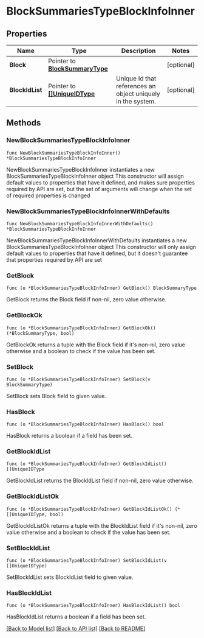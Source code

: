 # BlockSummariesTypeBlockInfoInner

## Properties

Name | Type | Description | Notes
------------ | ------------- | ------------- | -------------
**Block** | Pointer to [**BlockSummaryType**](BlockSummaryType.md) |  | [optional] 
**BlockIdList** | Pointer to [**[]UniqueIDType**](UniqueIDType.md) | Unique Id that references an object uniquely in the system. | [optional] 

## Methods

### NewBlockSummariesTypeBlockInfoInner

`func NewBlockSummariesTypeBlockInfoInner() *BlockSummariesTypeBlockInfoInner`

NewBlockSummariesTypeBlockInfoInner instantiates a new BlockSummariesTypeBlockInfoInner object
This constructor will assign default values to properties that have it defined,
and makes sure properties required by API are set, but the set of arguments
will change when the set of required properties is changed

### NewBlockSummariesTypeBlockInfoInnerWithDefaults

`func NewBlockSummariesTypeBlockInfoInnerWithDefaults() *BlockSummariesTypeBlockInfoInner`

NewBlockSummariesTypeBlockInfoInnerWithDefaults instantiates a new BlockSummariesTypeBlockInfoInner object
This constructor will only assign default values to properties that have it defined,
but it doesn't guarantee that properties required by API are set

### GetBlock

`func (o *BlockSummariesTypeBlockInfoInner) GetBlock() BlockSummaryType`

GetBlock returns the Block field if non-nil, zero value otherwise.

### GetBlockOk

`func (o *BlockSummariesTypeBlockInfoInner) GetBlockOk() (*BlockSummaryType, bool)`

GetBlockOk returns a tuple with the Block field if it's non-nil, zero value otherwise
and a boolean to check if the value has been set.

### SetBlock

`func (o *BlockSummariesTypeBlockInfoInner) SetBlock(v BlockSummaryType)`

SetBlock sets Block field to given value.

### HasBlock

`func (o *BlockSummariesTypeBlockInfoInner) HasBlock() bool`

HasBlock returns a boolean if a field has been set.

### GetBlockIdList

`func (o *BlockSummariesTypeBlockInfoInner) GetBlockIdList() []UniqueIDType`

GetBlockIdList returns the BlockIdList field if non-nil, zero value otherwise.

### GetBlockIdListOk

`func (o *BlockSummariesTypeBlockInfoInner) GetBlockIdListOk() (*[]UniqueIDType, bool)`

GetBlockIdListOk returns a tuple with the BlockIdList field if it's non-nil, zero value otherwise
and a boolean to check if the value has been set.

### SetBlockIdList

`func (o *BlockSummariesTypeBlockInfoInner) SetBlockIdList(v []UniqueIDType)`

SetBlockIdList sets BlockIdList field to given value.

### HasBlockIdList

`func (o *BlockSummariesTypeBlockInfoInner) HasBlockIdList() bool`

HasBlockIdList returns a boolean if a field has been set.


[[Back to Model list]](../README.md#documentation-for-models) [[Back to API list]](../README.md#documentation-for-api-endpoints) [[Back to README]](../README.md)


